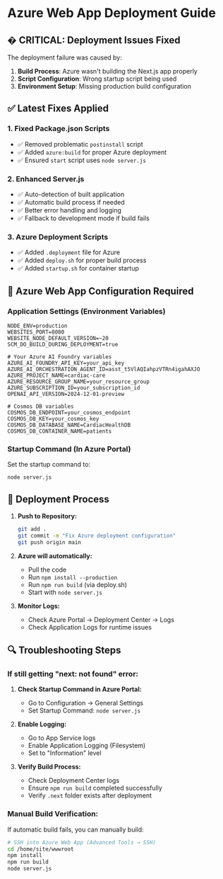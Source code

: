 # Azure Web App Deployment Guide

## � **CRITICAL: Deployment Issues Fixed**

The deployment failure was caused by:
1. **Build Process**: Azure wasn't building the Next.js app properly
2. **Script Configuration**: Wrong startup script being used
3. **Environment Setup**: Missing production build configuration

## ✅ **Latest Fixes Applied**

### 1. **Fixed Package.json Scripts**
- ✅ Removed problematic `postinstall` script
- ✅ Added `azure:build` for proper Azure deployment
- ✅ Ensured `start` script uses `node server.js`

### 2. **Enhanced Server.js**
- ✅ Auto-detection of built application
- ✅ Automatic build process if needed
- ✅ Better error handling and logging
- ✅ Fallback to development mode if build fails

### 3. **Azure Deployment Scripts**
- ✅ Added `.deployment` file for Azure
- ✅ Added `deploy.sh` for proper build process
- ✅ Added `startup.sh` for container startup

## 🔧 **Azure Web App Configuration Required**

### **Application Settings** (Environment Variables)
```
NODE_ENV=production
WEBSITES_PORT=8080
WEBSITE_NODE_DEFAULT_VERSION=~20
SCM_DO_BUILD_DURING_DEPLOYMENT=true

# Your Azure AI Foundry variables
AZURE_AI_FOUNDRY_API_KEY=your_api_key
AZURE_AI_ORCHESTRATION_AGENT_ID=asst_t5VlAQIahpzVTRn4igahAXJO
AZURE_PROJECT_NAME=cardiac-care
AZURE_RESOURCE_GROUP_NAME=your_resource_group
AZURE_SUBSCRIPTION_ID=your_subscription_id
OPENAI_API_VERSION=2024-12-01-preview

# Cosmos DB variables
COSMOS_DB_ENDPOINT=your_cosmos_endpoint
COSMOS_DB_KEY=your_cosmos_key
COSMOS_DB_DATABASE_NAME=CardiacHealthDB
COSMOS_DB_CONTAINER_NAME=patients
```

### **Startup Command** (In Azure Portal)
Set the startup command to:
```
node server.js
```

## 🚀 **Deployment Process**

1. **Push to Repository:**
   ```bash
   git add .
   git commit -m "Fix Azure deployment configuration"
   git push origin main
   ```

2. **Azure will automatically:**
   - Pull the code
   - Run `npm install --production`
   - Run `npm run build` (via deploy.sh)
   - Start with `node server.js`

3. **Monitor Logs:**
   - Check Azure Portal → Deployment Center → Logs
   - Check Application Logs for runtime issues

## 🔍 **Troubleshooting Steps**

### **If still getting "next: not found" error:**

1. **Check Startup Command in Azure Portal:**
   - Go to Configuration → General Settings
   - Set Startup Command: `node server.js`

2. **Enable Logging:**
   - Go to App Service logs
   - Enable Application Logging (Filesystem)
   - Set to "Information" level

3. **Verify Build Process:**
   - Check Deployment Center logs
   - Ensure `npm run build` completed successfully
   - Verify `.next` folder exists after deployment

### **Manual Build Verification:**
If automatic build fails, you can manually build:
```bash
# SSH into Azure Web App (Advanced Tools → SSH)
cd /home/site/wwwroot
npm install
npm run build
node server.js
```